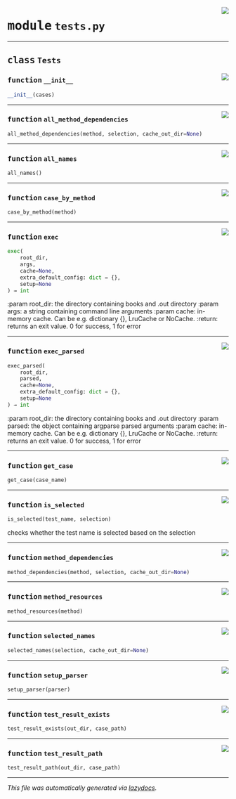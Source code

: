 <!-- markdownlint-disable -->

<a href="../booktest/tests.py#L0"><img align="right" style="float:right;" src="https://img.shields.io/badge/-source-cccccc?style=flat-square"></a>

# <kbd>module</kbd> `tests.py`






---

## <kbd>class</kbd> `Tests`




<a href="../booktest/tests.py#L19"><img align="right" style="float:right;" src="https://img.shields.io/badge/-source-cccccc?style=flat-square"></a>

### <kbd>function</kbd> `__init__`

```python
__init__(cases)
```








---

<a href="../booktest/tests.py#L95"><img align="right" style="float:right;" src="https://img.shields.io/badge/-source-cccccc?style=flat-square"></a>

### <kbd>function</kbd> `all_method_dependencies`

```python
all_method_dependencies(method, selection, cache_out_dir=None)
```





---

<a href="../booktest/tests.py#L107"><img align="right" style="float:right;" src="https://img.shields.io/badge/-source-cccccc?style=flat-square"></a>

### <kbd>function</kbd> `all_names`

```python
all_names()
```





---

<a href="../booktest/tests.py#L64"><img align="right" style="float:right;" src="https://img.shields.io/badge/-source-cccccc?style=flat-square"></a>

### <kbd>function</kbd> `case_by_method`

```python
case_by_method(method)
```





---

<a href="../booktest/tests.py#L554"><img align="right" style="float:right;" src="https://img.shields.io/badge/-source-cccccc?style=flat-square"></a>

### <kbd>function</kbd> `exec`

```python
exec(
    root_dir,
    args,
    cache=None,
    extra_default_config: dict = {},
    setup=None
) → int
```

:param root_dir: the directory containing books and .out directory :param args: a string containing command line arguments :param cache: in-memory cache. Can be e.g. dictionary {},  LruCache or NoCache. :return: returns an exit value. 0 for success, 1 for error 

---

<a href="../booktest/tests.py#L354"><img align="right" style="float:right;" src="https://img.shields.io/badge/-source-cccccc?style=flat-square"></a>

### <kbd>function</kbd> `exec_parsed`

```python
exec_parsed(
    root_dir,
    parsed,
    cache=None,
    extra_default_config: dict = {},
    setup=None
) → int
```

:param root_dir:  the directory containing books and .out directory :param parsed: the object containing argparse parsed arguments :param cache: in-memory cache. Can be e.g. dictionary {},  LruCache or NoCache. :return: returns an exit value. 0 for success, 1 for error 

---

<a href="../booktest/tests.py#L58"><img align="right" style="float:right;" src="https://img.shields.io/badge/-source-cccccc?style=flat-square"></a>

### <kbd>function</kbd> `get_case`

```python
get_case(case_name)
```





---

<a href="../booktest/tests.py#L22"><img align="right" style="float:right;" src="https://img.shields.io/badge/-source-cccccc?style=flat-square"></a>

### <kbd>function</kbd> `is_selected`

```python
is_selected(test_name, selection)
```

checks whether the test name is selected based on the selection 

---

<a href="../booktest/tests.py#L70"><img align="right" style="float:right;" src="https://img.shields.io/badge/-source-cccccc?style=flat-square"></a>

### <kbd>function</kbd> `method_dependencies`

```python
method_dependencies(method, selection, cache_out_dir=None)
```





---

<a href="../booktest/tests.py#L87"><img align="right" style="float:right;" src="https://img.shields.io/badge/-source-cccccc?style=flat-square"></a>

### <kbd>function</kbd> `method_resources`

```python
method_resources(method)
```





---

<a href="../booktest/tests.py#L110"><img align="right" style="float:right;" src="https://img.shields.io/badge/-source-cccccc?style=flat-square"></a>

### <kbd>function</kbd> `selected_names`

```python
selected_names(selection, cache_out_dir=None)
```





---

<a href="../booktest/tests.py#L125"><img align="right" style="float:right;" src="https://img.shields.io/badge/-source-cccccc?style=flat-square"></a>

### <kbd>function</kbd> `setup_parser`

```python
setup_parser(parser)
```





---

<a href="../booktest/tests.py#L55"><img align="right" style="float:right;" src="https://img.shields.io/badge/-source-cccccc?style=flat-square"></a>

### <kbd>function</kbd> `test_result_exists`

```python
test_result_exists(out_dir, case_path)
```





---

<a href="../booktest/tests.py#L52"><img align="right" style="float:right;" src="https://img.shields.io/badge/-source-cccccc?style=flat-square"></a>

### <kbd>function</kbd> `test_result_path`

```python
test_result_path(out_dir, case_path)
```








---

_This file was automatically generated via [lazydocs](https://github.com/ml-tooling/lazydocs)._
